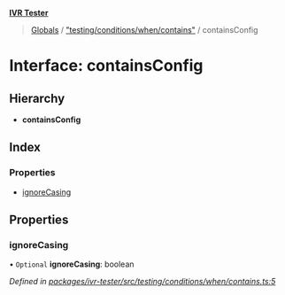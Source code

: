 **[IVR Tester](../README.md)**

> [Globals](../README.md) / ["testing/conditions/when/contains"](../modules/_testing_conditions_when_contains_.md) / containsConfig

# Interface: containsConfig

## Hierarchy

* **containsConfig**

## Index

### Properties

* [ignoreCasing](_testing_conditions_when_contains_.containsconfig.md#ignorecasing)

## Properties

### ignoreCasing

• `Optional` **ignoreCasing**: boolean

*Defined in [packages/ivr-tester/src/testing/conditions/when/contains.ts:5](https://github.com/SketchingDev/ivr-tester/blob/aac0a71/packages/ivr-tester/src/testing/conditions/when/contains.ts#L5)*
